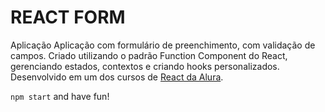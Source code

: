 # REACT FORM

Aplicação  Aplicação com formulário de preenchimento, com validação de campos. Criado utilizando o padrão Function Component do React, gerenciando estados, contextos e criando hooks personalizados. Desenvolvido em um dos cursos de [React da Alura](https://alura.com.br/course/react-hooks-e-formularios).

`npm start` and have fun!
